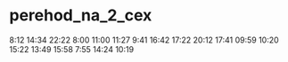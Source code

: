 # perehod_na_2_cex
8:12
14:34
22:22
8:00
11:00
11:27
9:41
16:42
17:22
20:12
17:41
09:59
10:20
15:22
13:49
15:58
7:55
14:24
10:19
